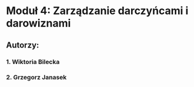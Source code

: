 # Moduł 4: Zarządzanie darczyńcami i darowiznami
## Autorzy:
### 1. Wiktoria Bilecka
### 2. Grzegorz Janasek

